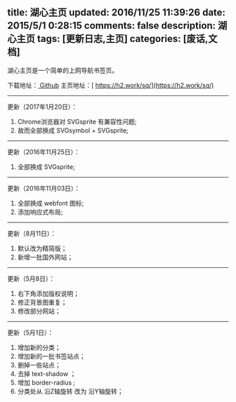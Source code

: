 title: 湖心主页
updated: 2016/11/25 11:39:26
date: 2015/5/1 0:28:15 
comments: false
description: 湖心主页
tags: [更新日志,主页]
categories: [废话,文档]
---

湖心主页是一个简单的上网导航书签页。

下载地址：[<i class="hx-github"></i> Github](https://github.com/hz2/page) 
主页地址：[<i class="hx-home"></i> https://h2.work/sq/](https://h2.work/sq/)

<!--more-->

---

更新（2017年1月20日）：
1. Chrome浏览器对 SVGsprite 有兼容性问题;
2. 故而全部换成 SVGsymbol + SVGsprite;
---

更新（2016年11月25日）：
1. 全部换成 SVGsprite;

---

更新（2016年11月03日）：
1. 全部换成 webfont 图标;
2. 添加响应式布局;

---

更新（8月11日）：
1. 默认改为精简版；
2. 新增一批国外网站；

---

更新（5月8日）：
1. 右下角添加版权说明；
2. 修正背景图重复；
3. 修改部分网站；

---

更新（5月1日）：
1. 增加新的分类；
2. 增加新的一批书签站点；
3. 删掉一些站点；
4. 去掉 text-shadow ；
5. 增加 border-radius ;
6. 分类处从 沿Z轴旋转 改为 沿Y轴旋转；

